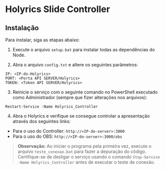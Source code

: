 # Holyrics Slide Controller

## Instalação
Para instalar, siga as etapas abaixo:

1. Execute o arquivo `setup.bat` para instalar todas as dependências do Node.

2. Abra o arquivo `config.txt` e altere os seguintes parâmetros:

```
IP: <IP-do-Holyrics>
PORT: <Porta API SERVER/Holyrics>
TOKEN: <Token API SERVER/Holyrics>
```

3. Reinicie o serviço com o seguinte comando no PowerShell executado como Administrador (sempre que fizer alterações nos arquivos):

```
Restart-Service -Name Holyrics_Controller
```

4. Abra o Holyrics e verifique se consegue controlar a apresentação através dos seguintes links:

- Para o uso do Controller: `http://<IP-do-server>:3000`
- Para o uso do OBS: `http://<IP-do-server>:3000/obs`

> **Observação:** Ao iniciar o programa pela primeira vez, execute o arquivo `teste_conexao.bat` para fazer a depuração do código. Certifique-se de desligar o serviço usando o comando `Stop-Service -Name Holyrics_Controller` antes de executar o teste de conexão.
